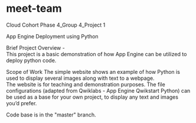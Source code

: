 # meet-team
Cloud Cohort Phase 4_Group 4_Project 1

App Engine Deployment using Python 

Brief Project Overview -  
This project is a basic demonstration of how App Engine can be utilized to deploy python code.  

Scope of Work
The simple website shows an example of how Python is used to display several images along with text to a webpage.  
The website is for teaching and demonstration purposes. The file configurations (adapted from Qwiklabs - App Engine Qwikstart Python) can be used as a base for your own project, to display any text and images you’d prefer.

Code base is in the "master" branch.
